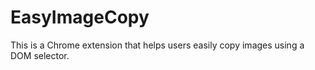# EasyImageCopy
This is a Chrome extension that helps users easily copy images using a DOM selector.
